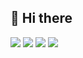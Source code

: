 ## 🙋 Hi there

![](https://img.shields.io/badge/Website-%E4%B8%AA%E4%BA%BA%E5%8D%9A%E5%AE%A2-blue?style=for-the-badge&logo=Internet%20Explorer) ![](https://img.shields.io/badge/Current%20Work-%E7%A7%91%E7%A0%94%E7%8B%97-red?style=for-the-badge&logo=GitBook&logoColor=white) ![](https://img.shields.io/badge/Specialty-%E5%90%8E%E7%AB%AF-blue?style=for-the-badge&logo=C%2B%2B&logoColor=white) [![](https://img.shields.io/badge/Contact%20me-%E9%82%AE%E7%AE%B1-yellow?style=for-the-badge&logo=Mail.Ru)](mailto:475694569@qq.com)

<!--
**Syan-Lin/Syan-Lin** is a ✨ _special_ ✨ repository because its `README.md` (this file) appears on your GitHub profile.

![Metrics](https://metrics.lecoq.io/Syan-Lin?template=classic&base.indepth=false&base.hireable=false&config.timezone=Asia%2FShanghai)

Here are some ideas to get you started:

- 🔭 I’m currently working on ...
- 🌱 I’m currently learning ...
- 👯 I’m looking to collaborate on ...
- 🤔 I’m looking for help with ...
- 💬 Ask me about ...
- 📫 How to reach me: ...
- 😄 Pronouns: ...
- ⚡ Fun fact: ...
-->
